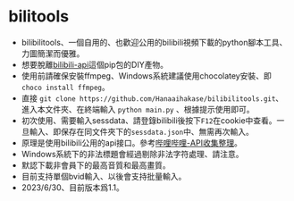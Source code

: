 # bilitools

- bilibilitools、一個自用的、也歡迎公用的bilibili視頻下載的python腳本工具、力圖簡潔而優雅。
- 想要脫離[bilibili-api](https://github.com/Nemo2011/bilibili-api)這個pip包的DIY產物。
- 使用前請確保安裝ffmpeg、Windows系統建議使用chocolatey安裝、即`choco install ffmpeg`。
- 直接 `git clone https://github.com/Hanaaihakase/bilibilitools.git`、進入本文件夾、在終端輸入 `python main.py` 、根據提示使用即可。
- 初次使用、需要輸入sessdata、請登錄bilibili後按下`F12`在cookie中查看。一旦輸入、即保存在同文件夾下的`sessdata.json`中、無需再次輸入。
- 原理是使用bilibili公用的api接口。參考[哔哩哔哩-API收集整理](https://socialsisteryi.github.io/bilibili-API-collect/)。
- Windows系統下的非法標題會經過剔除非法字符處理、請注意。
- 默認下載非會員下的最高音質和最高畫質。
- 目前支持單個bvid輸入、以後會支持批量輸入。
- 2023/6/30、目前版本爲1.1。